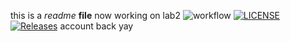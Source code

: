 this is a _readme_ **file**
now working on lab2
![workflow](https://github.com/AndrewRobsonNapier/SEM/actions/workflows/main.yml/badge.svg)
[![LICENSE](https://img.shields.io/github/license/AndrewRobsonNapier/devops.svg?style=flat-square)](https://github.com/AndrewRobsonNapier/devops/blob/master/LICENSE)
[![Releases](https://img.shields.io/github/release/AndrewRobsonNapier/devops/all.svg?style=flat-square)](https://github.com/AndrewRobsonNapier/devops/releases)
account back yay